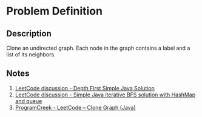 # Problem Definition

## Description

Clone an undirected graph. Each node in the graph contains a label and a list of its neighbors.

## Notes

1. [LeetCode discussion - Depth First Simple Java Solution](https://leetcode.com/problems/clone-graph/discuss/42309/Depth-First-Simple-Java-Solution)
1. [LeetCode discussion - Simple Java iterative BFS solution with HashMap and queue](https://leetcode.com/problems/clone-graph/discuss/42319/Simple-Java-iterative-BFS-solution-with-HashMap-and-queue)
1. [ProgramCreek - LeetCode – Clone Graph (Java)](https://www.programcreek.com/2012/12/leetcode-clone-graph-java/)